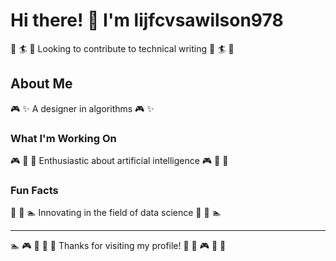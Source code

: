 # Hi there! 👋 I'm lijfcvsawilson978

🎳 🏄 🌺 Looking to contribute to technical writing 🎳 🏄 🌺

## About Me
🎮 ✨ A designer in algorithms 🎮 ✨

### What I'm Working On
🎮 🏑 🏸 Enthusiastic about artificial intelligence 🎮 🏑 🏸

### Fun Facts
🎵 🚴 🏊 Innovating in the field of data science 🎵 🚴 🏊

---
🏊 🎮 🏑 🚀 🏸 Thanks for visiting my profile! 🎸 🎯 🎮 🛶 🚣
